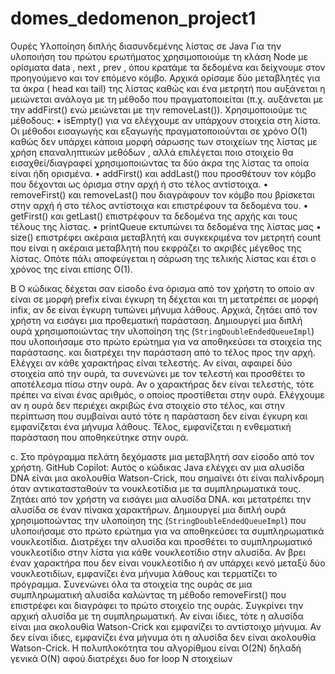 # domes_dedomenon_project1
Ουρές Υλοποίηση διπλής διασυνδεμένης λίστας σε Java
Για την υλοποιήση του πρώτου ερωτήματος χρησιμοποιούμε τη κλάση Node με ορίσματα data , next , prev , όπου κρατάμε τα δεδομένα και δείχνουμε στον προηγούμενο και τον επόμενο κόμβο. Αρχικά ορίσαμε δύο μεταβλητές για τα άκρα ( head και tail) της λίστας καθώς και ένα μετρητή που αυξάνεται η μειώνεται ανάλογα με τη μέθοδο που πραγματοποιείται (π.χ. αυξάνεται με την addFirst() ενώ μειώνεται με την removeLast()). Χρησιμοποιούμε τις μέθοδους: • isEmpty() για να ελέγχουμε αν υπάρχουν στοιχεία στη λίστα. 
Οι μέθοδοι εισαγωγής και εξαγωγής πραγματοποιούνται σε χρόνο Ο(1) καθώς δεν υπάρχει κάποια μορφή σάρωσης των στοιχείων της λίστας με χρήση επαναληπτικών μεθόδων , αλλά επιλέγεται ποιο στοιχείο θα εισαχθεί/διαγραφεί χρησιμοποιώντας τα δύο άκρα της λίστας τα οποία είναι ήδη ορισμένα. • addFirst() και addLast() που προσθέτουν τον κόμβο που δέχονται ως όρισμα στην αρχή ή στο τέλος αντίστοιχα. • removeFirst() και removeLast() που διαγράφουν τον κόμβο που βρίσκεται στην αρχή ή στο τέλος αντίστοιχα και επιστρέφουν τα δεδομένα του. • getFirst() και getLast() επιστρέφουν τα δεδομένα της αρχής και τους τέλους της λίστας. • printQueue εκτυπώνει τα δεδομένα της λίστας μας • size() επιστρέφει ακέραια μεταβλητή και συγκεκριμένα τον μετρητή count που είναι η ακέραια μεταβλητή που εκφράζει το ακριβές μέγεθος της λίστας.
 Οπότε πάλι αποφεύγεται η σάρωση της τελικής λίστας και έτσι ο χρόνος της είναι επίσης Ο(1). 
 
Β Ο κώδικας δέχεται σαν είσοδο ένα όρισμα από τον χρήστη το οποίο αν είναι σε μορφή prefix είναι έγκυρη τη δέχεται και τη μετατρέπει σε μορφή infix, αν δε είναι έγκυρη τυπώνει μήνυμα λάθους. Αρχικά, ζητάει από τον χρήστη να εισάγει μια προθεματική παράσταση. Δημιουργεί μια διπλή ουρά χρησιμοποιώντας την υλοποίηση της (`StringDoubleEndedQueueImpl`) που υλοποιήσαμε στο πρώτο ερώτημα για να αποθηκεύσει τα στοιχεία της παράστασης. και διατρέχει την παράσταση από το τέλος προς την αρχή.  Ελέγχει αν κάθε χαρακτήρας είναι τελεστής. Αν είναι, αφαιρεί δύο στοιχεία από την ουρά, τα συνενώνει με τον τελεστή και προσθέτει το αποτέλεσμα πίσω στην ουρά. Αν ο χαρακτήρας δεν είναι τελεστής, τότε πρέπει να είναι ένας αριθμός, ο οποίος προστίθεται στην ουρά. Ελέγχουμε αν η ουρά δεν περιέχει ακριβώς ένα στοιχείο στο τέλος, και στην  περίπτωση που συμβαίναι αυτό τότε η παράσταση δεν είναι έγκυρη και εμφανίζεται ένα μήνυμα λάθους.
Τέλος, εμφανίζεται η ενθεματική παράσταση που αποθηκεύτηκε στην ουρά.

c. Στο πρόγραμμα πελάτη δεχόμαστε μια μεταβλητή σαν είσοδο από τον χρήστη. GitHub Copilot: Αυτός ο κώδικας Java ελέγχει αν μια αλυσίδα DNA είναι μια ακολουθία Watson-Crick, που σημαίνει ότι είναι παλίνδρομη όταν αντικατασταθούν τα νουκλεοτίδια με τα συμπληρωματικά τους. Ζητάει από τον χρήστη να εισάγει μια αλυσίδα DNA. και μετατρέπει την αλυσίδα σε έναν πίνακα χαρακτήρων. Δημιουργεί μια διπλή ουρά χρησιμοποώντας την υλοποίηση της (`StringDoubleEndedQueueImpl`) που υλοποιήσαμε στο πρώτο ερώτημα για να αποθηκεύσει τα συμπληρωματικά νουκλεοτίδια.
Διατρέχει την αλυσίδα και προσθέτει το συμπληρωματικό νουκλεοτίδιο στην λίστα για κάθε νουκλεοτίδιο στην αλυσίδα. Αν βρει έναν χαρακτήρα που δεν είναι νουκλεοτίδιο ή αν υπάρχει κενό μεταξύ δύο νουκλεοτιδίων, εμφανίζει ένα μήνυμα λάθους και τερματίζει το πρόγραμμα. Συνενώνει όλα τα στοιχεία της ουράς σε μια συμπληρωματική αλυσίδα καλώντας τη μέθοδο removeFirst() που επιστρέφει και διαγράφει το πρώτο στοιχείο της ουράς.
Συγκρίνει την αρχική αλυσίδα με τη συμπληρωματική. Αν είναι ίδιες, τότε η αλυσίδα είναι μια ακολουθία Watson-Crick και εμφανίζει το αντίστοιχο μήνυμα. Αν δεν είναι ίδιες, εμφανίζει ένα μήνυμα ότι η αλυσίδα δεν είναι ακολουθία Watson-Crick. Η πολυπλοκότητα του αλγορίθμου είναι O(2Ν) δηλαδή γενικά Ο(Ν) αφού διατρέχει δυο for loop Ν στοιχείων
